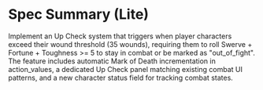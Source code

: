 # Spec Summary (Lite)

Implement an Up Check system that triggers when player characters exceed their wound threshold (35 wounds), requiring them to roll Swerve + Fortune + Toughness >= 5 to stay in combat or be marked as "out_of_fight". The feature includes automatic Mark of Death incrementation in action_values, a dedicated Up Check panel matching existing combat UI patterns, and a new character status field for tracking combat states.